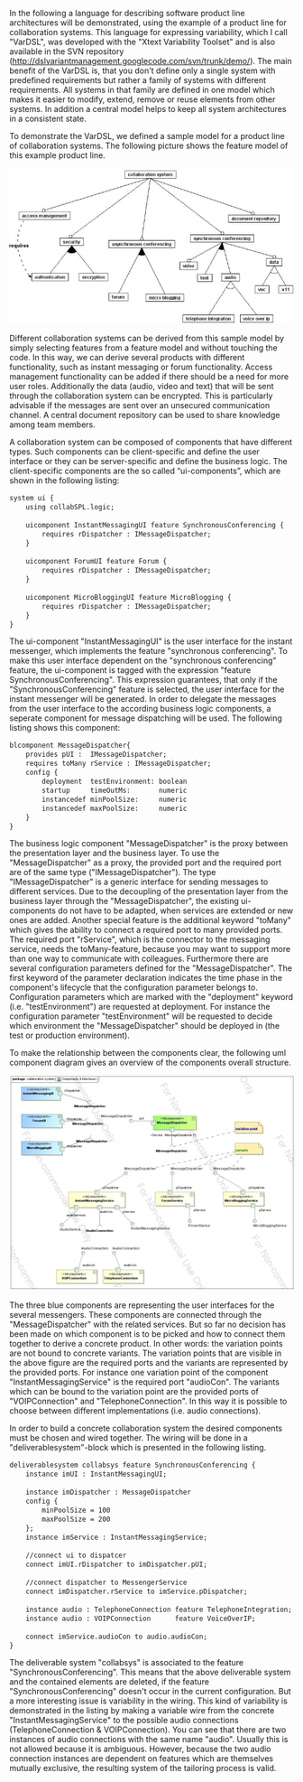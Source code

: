 In the following a language for describing software product line architectures will be demonstrated, using the example of a product line for collaboration systems. This language for expressing variability, which I call "VarDSL", was developed with the "Xtext Variability Toolset" and is also available in the SVN repository (http://dslvariantmanagement.googlecode.com/svn/trunk/demo/).
The main benefit of the VarDSL is, that you don't define only a single system with predefined requirements but rather a family of systems with different requirements. All systems in that family are defined in one model which makes it easier to modify, extend, remove or reuse elements from other systems. In addition a central model helps to keep all system architectures in a consistent state.

To demonstrate the VarDSL, we defined a sample model for a product line of collaboration systems. The following picture shows the feature model of this example product line.

![Feature model of the collab system](https://raw.githubusercontent.com/rytina/dslvariantmanagement/master/demo/trunk/dev_wiki/images/CollabFM_v3.jpg)

Different collaboration systems can be derived from this sample model by simply selecting features from a feature model and without touching the code. In this way, we can derive several products with different functionality, such as instant messaging or forum functionality. Access management functionality can be added if there should be a need for more user roles. Additionally the data (audio, video and text) that will be sent through the collaboration system can be encrypted. This is particularly advisable if the messages are sent over an unsecured communication channel. A central document repository can be used to share knowledge among team members.

A collaboration system can be composed of components that have different types. Such components can be client-specific and define the user interface or they can be server-specific and define the business logic. The client-specific components are the so called “ui-components”, which are shown in the following listing:

```
system ui { 
	using collabSPL.logic;

	uicomponent InstantMessagingUI feature SynchronousConferencing {
		requires rDispatcher : IMessageDispatcher;
	}
	
	uicomponent ForumUI feature Forum {
		requires rDispatcher : IMessageDispatcher;
	}
	
	uicomponent MicroBloggingUI feature MicroBlogging {
		requires rDispatcher : IMessageDispatcher;
	}
}
```

The ui-component "InstantMessagingUI" is the user interface for the instant messenger, which implements the feature "synchronous conferencing". To make this user interface dependent on the "synchronous conferencing" feature, the ui-component is tagged with the expression "feature SynchronousConferencing". This expression guarantees, that only if the "SynchronousConferencing" feature is selected, the user interface for the instant messenger will be generated. In order to delegate the messages from the user interface to the according business logic components, a seperate component for message dispatching will be used. The following listing shows this component:

```
blcomponent MessageDispatcher{
    provides pUI :  IMessageDispatcher;  
    requires toMany rService : IMessageDispatcher;
    config {
        deployment  testEnvironment: boolean
        startup     timeOutMs:       numeric 
        instancedef minPoolSize:     numeric
        instancedef maxPoolSize:     numeric
    }
}
```

The business logic component "MessageDispatcher" is the proxy between the presentation layer and the business layer. To use the "MessageDispatcher" as a proxy, the provided port and the required port are of the same type ("IMessageDispatcher"). The type "IMessageDispatcher" is a generic interface for sending messages to different services. Due to the decoupling of the presentation layer from the business layer through the "MessageDispatcher", the existing ui-components do not have to be adapted, when services are extended or new ones are added. Another special feature is the additional keyword "toMany" which gives the ability to connect a required port to many provided ports. The required port "rService", which is the connector to the messaging service, needs the toMany-feature, because you may want to support more than one way to communicate with colleagues. Furthermore there are several configuration parameters defined for the "MessageDispatcher". The first keyword of the parameter declaration indicates the time phase in the component's lifecycle that the configuration parameter belongs to. Configuration parameters which are marked with the "deployment" keyword (i.e. "testEnvironment") are requested at deployment. For instance the configuration parameter "testEnvironment" will be requested to decide which environment the "MessageDispatcher" should be deployed in (the test or production environment).

To make the relationship between the components clear, the following uml component diagram gives an overview of the components overall structure.

![Component Diagram for the message dispatching](https://raw.githubusercontent.com/rytina/dslvariantmanagement/master/demo/trunk/dev_wiki/images/components_v1.jpg)

The three blue components are representing the user interfaces for the several messengers. These components are connected through the "MessageDispatcher" with the related services. But so far no decision has been made on which component is to be picked and how to connect them together to derive a concrete product. In other words: the variation points are not bound to concrete variants. The variation points that are visible in the above figure are the required ports and the variants are represented by the provided ports. For instance one variation point of the component "InstantMessagingService" is the required port "audioCon". The variants which can be bound to the variation point are the provided ports of "VOIPConnection" and "TelephoneConnection". In this way it is possible to choose between different implementations (i.e. audio connections).

In order to build a concrete collaboration system the desired components must be chosen and wired together. The wiring will be done in a "deliverablesystem"-block which is presented in the following listing.

```
deliverablesystem collabsys feature SynchronousConferencing {
	instance imUI : InstantMessagingUI; 
	
	instance imDispatcher : MessageDispatcher	
	config {
	    minPoolSize = 100
	    maxPoolSize = 200
	};
	instance imService : InstantMessagingService;
	
	//connect ui to dispatcer
	connect imUI.rDispatcher to imDispatcher.pUI;
	
	//connect dispatcher to MessengerService
	connect imDispatcher.rService to imService.pDispatcher;
	
	instance audio : TelephoneConnection feature TelephoneIntegration;
	instance audio : VOIPConnection      feature VoiceOverIP;
	
	connect imService.audioCon to audio.audioCon;
}
```

The deliverable system "collabsys" is associated to the feature "SynchronousConferencing". This means that the above deliverable system and the contained elements are deleted, if the feature "SynchronousConferencing" doesn't occur in the current configuration. But a more interesting issue is variability in the wiring. This kind of variability is demonstrated in the listing by making a variable wire from the concrete "InstantMessagingService" to the possible audio connections (TelephoneConnection & VOIPConnection). You can see that there are two instances of audio connections with the same name "audio". Usually this is not allowed because it is ambiguous. However, because the two audio connection instances are dependent on features which are themselves mutually exclusive, the resulting system of the tailoring process is valid.
